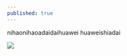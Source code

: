 ```yaml
---
published: true
---
```





nihaonihaoadaidaihuawei
huaweishiadai



![]({{site.baseurl}}/_posts/pikaqiu.jpg)








